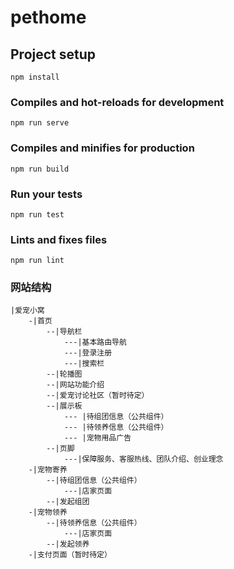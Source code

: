 # pethome

## Project setup
```
npm install
```

### Compiles and hot-reloads for development
```
npm run serve
```

### Compiles and minifies for production
```
npm run build
```

### Run your tests
```
npm run test
```

### Lints and fixes files
```
npm run lint
```

### 网站结构
```
|爱宠小窝
	-|首页
		--|导航栏
			---|基本路由导航
			---|登录注册
			---|搜索栏
		--|轮播图
		--|网站功能介绍
		--|爱宠讨论社区（暂时待定）
		--|展示板
			--- |待组团信息（公共组件）
			--- |待领养信息（公共组件）
			--- |宠物用品广告
		--|页脚
			---|保障服务、客服热线、团队介绍、创业理念
	-|宠物寄养
		--|待组团信息（公共组件）
			---|店家页面
		--|发起组团
	-|宠物领养
		--|待领养信息（公共组件）
			---|店家页面
		--|发起领养
	-|支付页面（暂时待定）
```